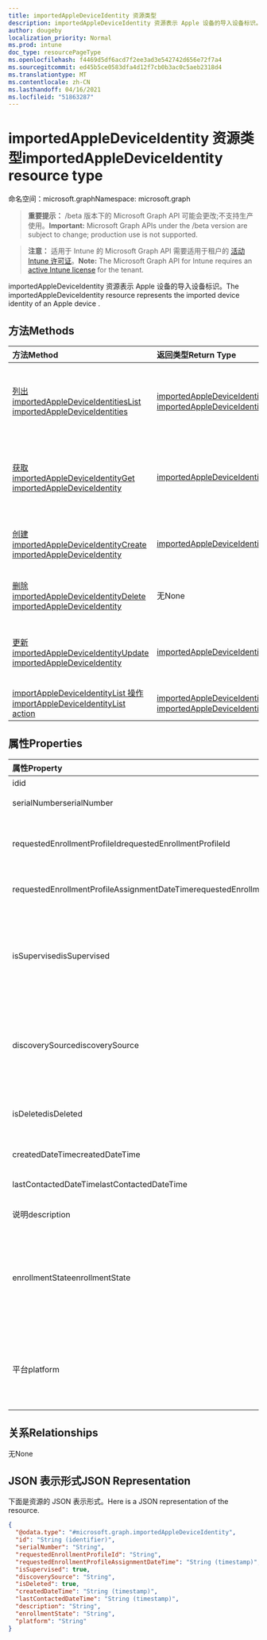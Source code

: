 ```yaml
---
title: importedAppleDeviceIdentity 资源类型
description: importedAppleDeviceIdentity 资源表示 Apple 设备的导入设备标识。
author: dougeby
localization_priority: Normal
ms.prod: intune
doc_type: resourcePageType
ms.openlocfilehash: f4469d5df6acd7f2ee3ad3e542742d656e72f7a4
ms.sourcegitcommit: ed45b5ce0583dfa4d12f7cb0b3ac0c5aeb2318d4
ms.translationtype: MT
ms.contentlocale: zh-CN
ms.lasthandoff: 04/16/2021
ms.locfileid: "51863287"
---
```

# <a name="importedappledeviceidentity-resource-type"></a><span data-ttu-id="0f493-103">importedAppleDeviceIdentity 资源类型</span><span class="sxs-lookup"><span data-stu-id="0f493-103">importedAppleDeviceIdentity resource type</span></span>

<span data-ttu-id="0f493-104">命名空间：microsoft.graph</span><span class="sxs-lookup"><span data-stu-id="0f493-104">Namespace: microsoft.graph</span></span>

> <span data-ttu-id="0f493-105">**重要提示：** /beta 版本下的 Microsoft Graph API 可能会更改;不支持生产使用。</span><span class="sxs-lookup"><span data-stu-id="0f493-105">**Important:** Microsoft Graph APIs under the /beta version are subject to change; production use is not supported.</span></span>

> <span data-ttu-id="0f493-106">**注意：** 适用于 Intune 的 Microsoft Graph API 需要适用于租户的 [活动 Intune 许可证](https://go.microsoft.com/fwlink/?linkid=839381)。</span><span class="sxs-lookup"><span data-stu-id="0f493-106">**Note:** The Microsoft Graph API for Intune requires an [active Intune license](https://go.microsoft.com/fwlink/?linkid=839381) for the tenant.</span></span>

<span data-ttu-id="0f493-107">importedAppleDeviceIdentity 资源表示 Apple 设备的导入设备标识。</span><span class="sxs-lookup"><span data-stu-id="0f493-107">The importedAppleDeviceIdentity resource represents the imported device identity of an Apple device .</span></span>

## <a name="methods"></a><span data-ttu-id="0f493-108">方法</span><span class="sxs-lookup"><span data-stu-id="0f493-108">Methods</span></span>
|<span data-ttu-id="0f493-109">方法</span><span class="sxs-lookup"><span data-stu-id="0f493-109">Method</span></span>|<span data-ttu-id="0f493-110">返回类型</span><span class="sxs-lookup"><span data-stu-id="0f493-110">Return Type</span></span>|<span data-ttu-id="0f493-111">说明</span><span class="sxs-lookup"><span data-stu-id="0f493-111">Description</span></span>|
|:---|:---|:---|
|[<span data-ttu-id="0f493-112">列出 importedAppleDeviceIdentities</span><span class="sxs-lookup"><span data-stu-id="0f493-112">List importedAppleDeviceIdentities</span></span>](../api/intune-enrollment-importedappledeviceidentity-list.md)|<span data-ttu-id="0f493-113">[importedAppleDeviceIdentity](../resources/intune-enrollment-importedappledeviceidentity.md) 集合</span><span class="sxs-lookup"><span data-stu-id="0f493-113">[importedAppleDeviceIdentity](../resources/intune-enrollment-importedappledeviceidentity.md) collection</span></span>|<span data-ttu-id="0f493-114">列出 [importedAppleDeviceIdentity 对象的属性和](../resources/intune-enrollment-importedappledeviceidentity.md) 关系。</span><span class="sxs-lookup"><span data-stu-id="0f493-114">List properties and relationships of the [importedAppleDeviceIdentity](../resources/intune-enrollment-importedappledeviceidentity.md) objects.</span></span>|
|[<span data-ttu-id="0f493-115">获取 importedAppleDeviceIdentity</span><span class="sxs-lookup"><span data-stu-id="0f493-115">Get importedAppleDeviceIdentity</span></span>](../api/intune-enrollment-importedappledeviceidentity-get.md)|[<span data-ttu-id="0f493-116">importedAppleDeviceIdentity</span><span class="sxs-lookup"><span data-stu-id="0f493-116">importedAppleDeviceIdentity</span></span>](../resources/intune-enrollment-importedappledeviceidentity.md)|<span data-ttu-id="0f493-117">读取 [importedAppleDeviceIdentity 对象的属性和](../resources/intune-enrollment-importedappledeviceidentity.md) 关系。</span><span class="sxs-lookup"><span data-stu-id="0f493-117">Read properties and relationships of the [importedAppleDeviceIdentity](../resources/intune-enrollment-importedappledeviceidentity.md) object.</span></span>|
|[<span data-ttu-id="0f493-118">创建 importedAppleDeviceIdentity</span><span class="sxs-lookup"><span data-stu-id="0f493-118">Create importedAppleDeviceIdentity</span></span>](../api/intune-enrollment-importedappledeviceidentity-create.md)|[<span data-ttu-id="0f493-119">importedAppleDeviceIdentity</span><span class="sxs-lookup"><span data-stu-id="0f493-119">importedAppleDeviceIdentity</span></span>](../resources/intune-enrollment-importedappledeviceidentity.md)|<span data-ttu-id="0f493-120">创建新的 [importedAppleDeviceIdentity](../resources/intune-enrollment-importedappledeviceidentity.md) 对象。</span><span class="sxs-lookup"><span data-stu-id="0f493-120">Create a new [importedAppleDeviceIdentity](../resources/intune-enrollment-importedappledeviceidentity.md) object.</span></span>|
|[<span data-ttu-id="0f493-121">删除 importedAppleDeviceIdentity</span><span class="sxs-lookup"><span data-stu-id="0f493-121">Delete importedAppleDeviceIdentity</span></span>](../api/intune-enrollment-importedappledeviceidentity-delete.md)|<span data-ttu-id="0f493-122">无</span><span class="sxs-lookup"><span data-stu-id="0f493-122">None</span></span>|<span data-ttu-id="0f493-123">删除 [importedAppleDeviceIdentity](../resources/intune-enrollment-importedappledeviceidentity.md)。</span><span class="sxs-lookup"><span data-stu-id="0f493-123">Deletes a [importedAppleDeviceIdentity](../resources/intune-enrollment-importedappledeviceidentity.md).</span></span>|
|[<span data-ttu-id="0f493-124">更新 importedAppleDeviceIdentity</span><span class="sxs-lookup"><span data-stu-id="0f493-124">Update importedAppleDeviceIdentity</span></span>](../api/intune-enrollment-importedappledeviceidentity-update.md)|[<span data-ttu-id="0f493-125">importedAppleDeviceIdentity</span><span class="sxs-lookup"><span data-stu-id="0f493-125">importedAppleDeviceIdentity</span></span>](../resources/intune-enrollment-importedappledeviceidentity.md)|<span data-ttu-id="0f493-126">更新 [importedAppleDeviceIdentity 对象](../resources/intune-enrollment-importedappledeviceidentity.md) 的属性。</span><span class="sxs-lookup"><span data-stu-id="0f493-126">Update the properties of a [importedAppleDeviceIdentity](../resources/intune-enrollment-importedappledeviceidentity.md) object.</span></span>|
|[<span data-ttu-id="0f493-127">importAppleDeviceIdentityList 操作</span><span class="sxs-lookup"><span data-stu-id="0f493-127">importAppleDeviceIdentityList action</span></span>](../api/intune-enrollment-importedappledeviceidentity-importappledeviceidentitylist.md)|<span data-ttu-id="0f493-128">[importedAppleDeviceIdentityResult](../resources/intune-enrollment-importedappledeviceidentityresult.md) 集合</span><span class="sxs-lookup"><span data-stu-id="0f493-128">[importedAppleDeviceIdentityResult](../resources/intune-enrollment-importedappledeviceidentityresult.md) collection</span></span>|<span data-ttu-id="0f493-129">尚未记录</span><span class="sxs-lookup"><span data-stu-id="0f493-129">Not yet documented</span></span>|

## <a name="properties"></a><span data-ttu-id="0f493-130">属性</span><span class="sxs-lookup"><span data-stu-id="0f493-130">Properties</span></span>
|<span data-ttu-id="0f493-131">属性</span><span class="sxs-lookup"><span data-stu-id="0f493-131">Property</span></span>|<span data-ttu-id="0f493-132">类型</span><span class="sxs-lookup"><span data-stu-id="0f493-132">Type</span></span>|<span data-ttu-id="0f493-133">说明</span><span class="sxs-lookup"><span data-stu-id="0f493-133">Description</span></span>|
|:---|:---|:---|
|<span data-ttu-id="0f493-134">id</span><span class="sxs-lookup"><span data-stu-id="0f493-134">id</span></span>|<span data-ttu-id="0f493-135">String</span><span class="sxs-lookup"><span data-stu-id="0f493-135">String</span></span>|<span data-ttu-id="0f493-136">实体的键。</span><span class="sxs-lookup"><span data-stu-id="0f493-136">Key of the entity.</span></span>|
|<span data-ttu-id="0f493-137">serialNumber</span><span class="sxs-lookup"><span data-stu-id="0f493-137">serialNumber</span></span>|<span data-ttu-id="0f493-138">String</span><span class="sxs-lookup"><span data-stu-id="0f493-138">String</span></span>|<span data-ttu-id="0f493-139">设备序列号</span><span class="sxs-lookup"><span data-stu-id="0f493-139">Device serial number</span></span>|
|<span data-ttu-id="0f493-140">requestedEnrollmentProfileId</span><span class="sxs-lookup"><span data-stu-id="0f493-140">requestedEnrollmentProfileId</span></span>|<span data-ttu-id="0f493-141">String</span><span class="sxs-lookup"><span data-stu-id="0f493-141">String</span></span>|<span data-ttu-id="0f493-142">注册配置文件 ID 管理员打算在下一次注册期间应用到设备</span><span class="sxs-lookup"><span data-stu-id="0f493-142">Enrollment profile Id admin intends to apply to the device during next enrollment</span></span>|
|<span data-ttu-id="0f493-143">requestedEnrollmentProfileAssignmentDateTime</span><span class="sxs-lookup"><span data-stu-id="0f493-143">requestedEnrollmentProfileAssignmentDateTime</span></span>|<span data-ttu-id="0f493-144">DateTimeOffset</span><span class="sxs-lookup"><span data-stu-id="0f493-144">DateTimeOffset</span></span>|<span data-ttu-id="0f493-145">向设备分配注册配置文件的时间</span><span class="sxs-lookup"><span data-stu-id="0f493-145">The time enrollment profile was assigned to the device</span></span>|
|<span data-ttu-id="0f493-146">isSupervised</span><span class="sxs-lookup"><span data-stu-id="0f493-146">isSupervised</span></span>|<span data-ttu-id="0f493-147">Boolean</span><span class="sxs-lookup"><span data-stu-id="0f493-147">Boolean</span></span>|<span data-ttu-id="0f493-148">指示 Apple 设备是否受监督。</span><span class="sxs-lookup"><span data-stu-id="0f493-148">Indicates if the Apple device is supervised.</span></span> <span data-ttu-id="0f493-149">有关详细信息，请参阅： https://support.apple.com/en-us/HT202837</span><span class="sxs-lookup"><span data-stu-id="0f493-149">More information is at: https://support.apple.com/en-us/HT202837</span></span>|
|<span data-ttu-id="0f493-150">discoverySource</span><span class="sxs-lookup"><span data-stu-id="0f493-150">discoverySource</span></span>|[<span data-ttu-id="0f493-151">discoverySource</span><span class="sxs-lookup"><span data-stu-id="0f493-151">discoverySource</span></span>](../resources/intune-enrollment-discoverysource.md)|<span data-ttu-id="0f493-152">Apple 设备发现源。</span><span class="sxs-lookup"><span data-stu-id="0f493-152">Apple device discovery source.</span></span> <span data-ttu-id="0f493-153">可取值为：`unknown`、`adminImport`、`deviceEnrollmentProgram`。</span><span class="sxs-lookup"><span data-stu-id="0f493-153">Possible values are: `unknown`, `adminImport`, `deviceEnrollmentProgram`.</span></span>|
|<span data-ttu-id="0f493-154">isDeleted</span><span class="sxs-lookup"><span data-stu-id="0f493-154">isDeleted</span></span>|<span data-ttu-id="0f493-155">Boolean</span><span class="sxs-lookup"><span data-stu-id="0f493-155">Boolean</span></span>|<span data-ttu-id="0f493-156">指示设备是否从 Apple Business Manager 中删除</span><span class="sxs-lookup"><span data-stu-id="0f493-156">Indicates if the device is deleted from Apple Business Manager</span></span>|
|<span data-ttu-id="0f493-157">createdDateTime</span><span class="sxs-lookup"><span data-stu-id="0f493-157">createdDateTime</span></span>|<span data-ttu-id="0f493-158">DateTimeOffset</span><span class="sxs-lookup"><span data-stu-id="0f493-158">DateTimeOffset</span></span>|<span data-ttu-id="0f493-159">设备的创建日期时间</span><span class="sxs-lookup"><span data-stu-id="0f493-159">Created Date Time of the device</span></span>|
|<span data-ttu-id="0f493-160">lastContactedDateTime</span><span class="sxs-lookup"><span data-stu-id="0f493-160">lastContactedDateTime</span></span>|<span data-ttu-id="0f493-161">DateTimeOffset</span><span class="sxs-lookup"><span data-stu-id="0f493-161">DateTimeOffset</span></span>|<span data-ttu-id="0f493-162">设备的上次联系日期时间</span><span class="sxs-lookup"><span data-stu-id="0f493-162">Last Contacted Date Time of the device</span></span>|
|<span data-ttu-id="0f493-163">说明</span><span class="sxs-lookup"><span data-stu-id="0f493-163">description</span></span>|<span data-ttu-id="0f493-164">String</span><span class="sxs-lookup"><span data-stu-id="0f493-164">String</span></span>|<span data-ttu-id="0f493-165">设备说明</span><span class="sxs-lookup"><span data-stu-id="0f493-165">The description of the device</span></span>|
|<span data-ttu-id="0f493-166">enrollmentState</span><span class="sxs-lookup"><span data-stu-id="0f493-166">enrollmentState</span></span>|[<span data-ttu-id="0f493-167">enrollmentState</span><span class="sxs-lookup"><span data-stu-id="0f493-167">enrollmentState</span></span>](../resources/intune-shared-enrollmentstate.md)|<span data-ttu-id="0f493-168">Intune 中的设备状态。</span><span class="sxs-lookup"><span data-stu-id="0f493-168">The state of the device in Intune.</span></span> <span data-ttu-id="0f493-169">可取值为：`unknown`、`enrolled`、`pendingReset`、`failed`、`notContacted`、`blocked`。</span><span class="sxs-lookup"><span data-stu-id="0f493-169">Possible values are: `unknown`, `enrolled`, `pendingReset`, `failed`, `notContacted`, `blocked`.</span></span>|
|<span data-ttu-id="0f493-170">平台</span><span class="sxs-lookup"><span data-stu-id="0f493-170">platform</span></span>|[<span data-ttu-id="0f493-171">平台</span><span class="sxs-lookup"><span data-stu-id="0f493-171">platform</span></span>](../resources/intune-enrollment-platform.md)|<span data-ttu-id="0f493-172">设备平台。</span><span class="sxs-lookup"><span data-stu-id="0f493-172">The platform of the Device.</span></span> <span data-ttu-id="0f493-173">可取值为：`unknown`、`ios`、`android`、`windows`、`windowsMobile`、`macOS`。</span><span class="sxs-lookup"><span data-stu-id="0f493-173">Possible values are: `unknown`, `ios`, `android`, `windows`, `windowsMobile`, `macOS`.</span></span>|

## <a name="relationships"></a><span data-ttu-id="0f493-174">关系</span><span class="sxs-lookup"><span data-stu-id="0f493-174">Relationships</span></span>
<span data-ttu-id="0f493-175">无</span><span class="sxs-lookup"><span data-stu-id="0f493-175">None</span></span>

## <a name="json-representation"></a><span data-ttu-id="0f493-176">JSON 表示形式</span><span class="sxs-lookup"><span data-stu-id="0f493-176">JSON Representation</span></span>
<span data-ttu-id="0f493-177">下面是资源的 JSON 表示形式。</span><span class="sxs-lookup"><span data-stu-id="0f493-177">Here is a JSON representation of the resource.</span></span>
<!-- {
  "blockType": "resource",
  "keyProperty": "id",
  "@odata.type": "microsoft.graph.importedAppleDeviceIdentity"
}
-->
``` json
{
  "@odata.type": "#microsoft.graph.importedAppleDeviceIdentity",
  "id": "String (identifier)",
  "serialNumber": "String",
  "requestedEnrollmentProfileId": "String",
  "requestedEnrollmentProfileAssignmentDateTime": "String (timestamp)",
  "isSupervised": true,
  "discoverySource": "String",
  "isDeleted": true,
  "createdDateTime": "String (timestamp)",
  "lastContactedDateTime": "String (timestamp)",
  "description": "String",
  "enrollmentState": "String",
  "platform": "String"
}
```




